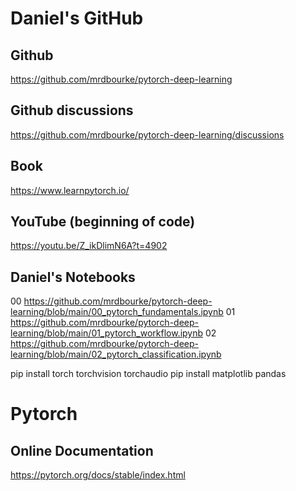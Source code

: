 # Daniel's GitHub

## Github
https://github.com/mrdbourke/pytorch-deep-learning
## Github discussions
https://github.com/mrdbourke/pytorch-deep-learning/discussions
## Book
https://www.learnpytorch.io/
## YouTube (beginning of code)
https://youtu.be/Z_ikDlimN6A?t=4902

## Daniel's Notebooks
00
https://github.com/mrdbourke/pytorch-deep-learning/blob/main/00_pytorch_fundamentals.ipynb
01
https://github.com/mrdbourke/pytorch-deep-learning/blob/main/01_pytorch_workflow.ipynb
02
https://github.com/mrdbourke/pytorch-deep-learning/blob/main/02_pytorch_classification.ipynb

pip install torch torchvision torchaudio
pip install matplotlib pandas

# Pytorch

## Online Documentation
https://pytorch.org/docs/stable/index.html

